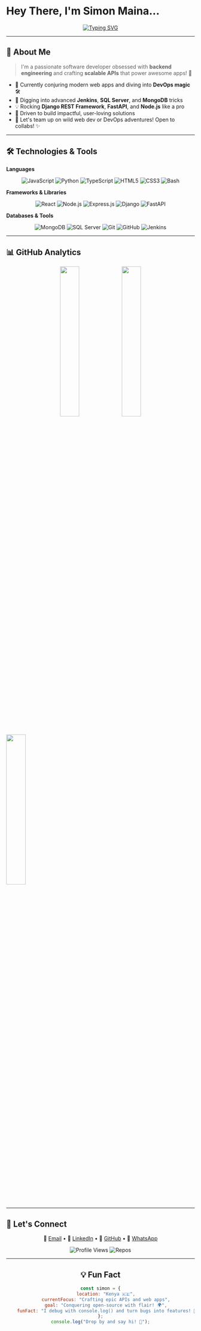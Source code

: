 # Hey There, I'm Simon Maina...

<div align="center">
  
  [![Typing SVG](https://readme-typing-svg.herokuapp.com?font=Fira+Code&pause=1000&color=FF6B6B&center=true&vCenter=true&width=435&lines=Software+Developer+from+Kenya;Backend+Wizard+🎩;API+Enthusiast;Always+Leveling+Up+💡)](https://git.io/typing-svg)
  
</div>

---

## 🚀 About Me

> I'm a passionate software developer obsessed with **backend engineering** and crafting **scalable APIs** that power awesome apps! 🌟

- 🔭 Currently conjuring modern web apps and diving into **DevOps magic** 🛠️
- 🌱 Digging into advanced **Jenkins**, **SQL Server**, and **MongoDB** tricks
- 💡 Rocking **Django REST Framework**, **FastAPI**, and **Node.js** like a pro
-  🎯 Driven to build impactful, user-loving solutions
- 🤝 Let's team up on wild web dev or DevOps adventures! Open to collabs! ✨

---

## 🛠️ Technologies & Tools

**Languages**  
<p align="center" style="margin: 5px 0;">  
  <img src="https://img.shields.io/badge/JavaScript-%23F7DF1E.svg?&style=flat-square&logo=javascript&logoColor=black" alt="JavaScript" />  
  <img src="https://img.shields.io/badge/Python-%233776AB.svg?&style=flat-square&logo=python&logoColor=white" alt="Python" />  
  <img src="https://img.shields.io/badge/TypeScript-%23007ACC.svg?&style=flat-square&logo=typescript&logoColor=white" alt="TypeScript" />  
  <img src="https://img.shields.io/badge/HTML5-%23E34F26.svg?&style=flat-square&logo=html5&logoColor=white" alt="HTML5" />  
  <img src="https://img.shields.io/badge/CSS3-%231572B6.svg?&style=flat-square&logo=css3&logoColor=white" alt="CSS3" />  
  <img src="https://img.shields.io/badge/Bash-%234EAA25.svg?&style=flat-square&logo=gnu-bash&logoColor=white" alt="Bash" />  
</p>

**Frameworks & Libraries**  
<p align="center" style="margin: 5px 0;">  
  <img src="https://img.shields.io/badge/React-%2361DAFB.svg?&style=flat-square&logo=react&logoColor=black" alt="React" />  
  <img src="https://img.shields.io/badge/Node.js-%23339933.svg?&style=flat-square&logo=nodedotjs&logoColor=white" alt="Node.js" />  
  <img src="https://img.shields.io/badge/Express.js-%23000000.svg?&style=flat-square&logo=express&logoColor=white" alt="Express.js" />  
  <img src="https://img.shields.io/badge/Django-%23092E20.svg?&style=flat-square&logo=django&logoColor=white" alt="Django" />  
  <img src="https://img.shields.io/badge/FastAPI-%23009688.svg?&style=flat-square&logo=fastapi&logoColor=white" alt="FastAPI" />  
</p>

**Databases & Tools**  
<p align="center" style="margin: 5px 0;">  
  <img src="https://img.shields.io/badge/MongoDB-%2347A248.svg?&style=flat-square&logo=mongodb&logoColor=white" alt="MongoDB" />  
  <img src="https://img.shields.io/badge/SQL%20Server-%23CC2927.svg?&style=flat-square&logo=microsoftsqlserver&logoColor=white" alt="SQL Server" />  
  <img src="https://img.shields.io/badge/Git-%23F05032.svg?&style=flat-square&logo=git&logoColor=white" alt="Git" />  
  <img src="https://img.shields.io/badge/GitHub-%23181717.svg?&style=flat-square&logo=github&logoColor=white" alt="GitHub" />  
  <img src="https://img.shields.io/badge/Jenkins-%23D24939.svg?&style=flat-square&logo=jenkins&logoColor=white" alt="Jenkins" />  
</p>

---

## 📊 GitHub Analytics

<div align="center">
  <img src="https://github-readme-stats.vercel.app/api?username=maina2&show_icons=true&theme=dracula&hide_border=true&bg_color=0D1117&title_color=FF6B6B&icon_color=F8D866&count_private=true&include_all_commits=true" width="32%" />
  <img src="https://github-readme-stats.vercel.app/api/top-langs/?username=maina2&layout=compact&theme=dracula&hide_border=true&bg_color=0D1117&title_color=FF6B6B&text_color=FFFFFF&langs_count=6" width="32%" />
</div>


<div>
    <img src="https://github-readme-streak-stats.herokuapp.com/?user=maina2&theme=dracula&hide_border=true&background=0D1117" width="32%" />

</div>

---

## 🤝 Let's Connect 

<div align="center">

📧 [Email](mailto:chanzusimon6@gmail.com) • 💼 [LinkedIn](https://linkedin.com/in/YOUR_LINKEDIN) • 🐙 [GitHub](https://github.com/maina2) • 💬 [WhatsApp](https://wa.me/717417314)

![Profile Views](https://komarev.com/ghpvc/?username=maina2&color=blueviolet&style=flat-square) ![Repos](https://img.shields.io/badge/dynamic/json?color=00C851&label=Repos&query=%24.public_repos&url=https%3A%2F%2Fapi.github.com%2Fusers%2Fmaina2&style=flat-square)

---
## 💡 Fun Fact

<div align="center">

```javascript
const simon = {
    location: "Kenya 🇰🇪",
    currentFocus: "Crafting epic APIs and web apps",
    goal: "Conquering open-source with flair! 🌍",
    funFact: "I debug with console.log() and turn bugs into features! 🐛😂"
};
console.log("Drop by and say hi! 👋");
